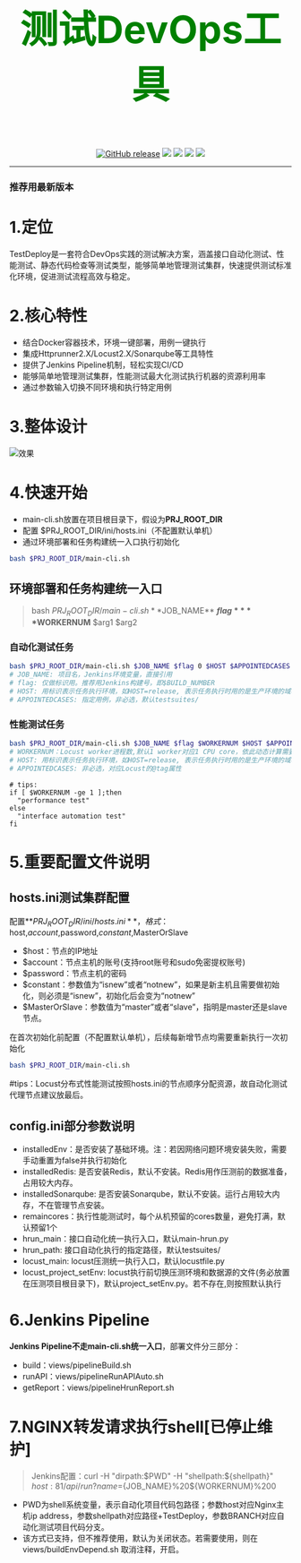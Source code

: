 <h3 align="center"><p style="color: green;font-weight: bold; font-size: 68px;">测试DevOps工具</p></h3>
<p align="center">
  <a href="https://github.com/qtracer/TestDeploy/releases"><img src="https://img.shields.io/github/v/release/qtracer/TestDeploy" alt="GitHub release"></a>
  <a href="https://www.linux.org/"><img src="https://img.shields.io/badge/Language-Bash | Python3-blue.svg"></a>
  <a href="https://github.com/qtracer/TestDeploy"><img src="https://img.shields.io/badge/System-Centos 7 | Ubuntu 18/20-red.svg"></a>
  <a href="https://github.com/qtracer/TestDeploy"><img src="https://img.shields.io/badge/Privileges-root | sudo-green.svg"></a>
  <a href="https://blog.csdn.net/qq_24601279/article/details/122942046"><img src="https://img.shields.io/badge/Desc-CSDN-green.svg"></a>
  
<!--   <a href="https://github.com/qtracer/TestDeploy"><img src="https://img.shields.io/github/stars/qtracer/TestDeploy?color=%23D0A20D&style=flat-square" alt="Stars"></a>
  <a href="https://github.com/qtracer/TestDeploy"><img src="https://img.shields.io/github/forks/qtracer/TestDeploy?color=%230ACB84&style=flat-square" alt="Forks"></a> -->
</p>
<hr />

### 推荐用最新版本

# 1.定位
TestDeploy是一套符合DevOps实践的测试解决方案，涵盖接口自动化测试、性能测试、静态代码检查等测试类型，能够简单地管理测试集群，快速提供测试标准化环境，促进测试流程高效与稳定。

# 2.核心特性
* 结合Docker容器技术，环境一键部署，用例一键执行
* 集成Httprunner2.X/Locust2.X/Sonarqube等工具特性
* 提供了Jenkins Pipeline机制，轻松实现CI/CD
* 能够简单地管理测试集群，性能测试最大化测试执行机器的资源利用率
* 通过参数输入切换不同环境和执行特定用例
  
# 3.整体设计
![效果](https://github.com/qtracer/TestDeploy/blob/main/data/global%20design.png)

# 4.快速开始
* main-cli.sh放置在项目根目录下，假设为**PRJ_ROOT_DIR**
* 配置 $PRJ_ROOT_DIR/ini/hosts.ini（不配置默认单机）
* 通过环境部署和任务构建统一入口执行初始化
```Bash 
bash $PRJ_ROOT_DIR/main-cli.sh
```

## 环境部署和任务构建统一入口
> bash $PRJ_ROOT_DIR/main-cli.sh **$JOB_NAME** **$flag** **$WORKERNUM** $arg1 $arg2

### 自动化测试任务
```Bash 
bash $PRJ_ROOT_DIR/main-cli.sh $JOB_NAME $flag 0 $HOST $APPOINTEDCASES
# JOB_NAME: 项目名，Jenkins环境变量，直接引用
# flag: 仅做标识用。推荐用Jenkins构建号，即$BUILD_NUMBER
# HOST: 用标识表示任务执行环境，如HOST=release, 表示任务执行时用的是生产环境的域名
# APPOINTEDCASES: 指定用例，非必选，默认testsuites/
```

### 性能测试任务
```Bash 
bash $PRJ_ROOT_DIR/main-cli.sh $JOB_NAME $flag $WORKERNUM $HOST $APPOINTEDCASES
# WORKERNUM：Locust worker进程数,默认1 worker对应1 CPU core，依此动态计算需要多少主机节点的支持。另，1 worker约可支持1000虚拟用户
# HOST: 用标识表示任务执行环境，如HOST=release, 表示任务执行时用的是生产环境的域名
# APPOINTEDCASES: 非必选，对应Locust的@tag属性
```
```
# tips:
if [ $WORKERNUM -ge 1 ];then
  "performance test"
else
  "interface automation test"
fi
```

# 5.重要配置文件说明
## hosts.ini测试集群配置
配置**$PRJ_ROOT_DIR/ini/hosts.ini**，格式：$host,$account,$password,$constant,$MasterOrSlave

* $host：节点的IP地址
* $account：节点主机的账号(支持root账号和sudo免密提权账号)
* $password：节点主机的密码
* $constant：参数值为“isnew”或者“notnew”，如果是新主机且需要做初始化，则必须是“isnew”，初始化后会变为“notnew”
* $MasterOrSlave：参数值为“master”或者“slave”，指明是master还是slave节点。

在首次初始化前配置（不配置默认单机），后续每新增节点均需要重新执行一次初始化
```Bash
bash $PRJ_ROOT_DIR/main-cli.sh
```
#tips：Locust分布式性能测试按照hosts.ini的节点顺序分配资源，故自动化测试代理节点建议放最后。

## config.ini部分参数说明
* installedEnv：是否安装了基础环境。注：若因网络问题环境安装失败，需要手动重置为false并执行初始化
* installedRedis: 是否安装Redis，默认不安装。Redis用作压测前的数据准备，占用较大内存。
* installedSonarqube: 是否安装Sonarqube，默认不安装。运行占用较大内存，不在管理节点安装。
* remaincores：执行性能测试时，每个从机预留的cores数量，避免打满，默认预留1个
* hrun_main：接口自动化统一执行入口，默认main-hrun.py
* hrun_path: 接口自动化执行的指定路径，默认testsuites/
* locust_main: locust压测统一执行入口，默认locustfile.py
* locust_project_setEnv: locust执行前切换压测环境和数据源的文件(务必放置在压测项目根目录下)，默认project_setEnv.py。若不存在,则按照默认执行

# 6.Jenkins Pipeline
**Jenkins Pipeline不走main-cli.sh统一入口**，部署文件分三部分：
* build：views/pipelineBuild.sh
* runAPI：views/pipelineRunAPIAuto.sh
* getReport：views/pipelineHrunReport.sh

# 7.NGINX转发请求执行shell[已停止维护]
> Jenkins配置：curl -H "dirpath:$PWD" -H "shellpath:${shellpath}" ${host}:81/api/run?name=${JOB_NAME}%20${WORKERNUM}%200
* PWD为shell系统变量，表示自动化项目代码包路径；参数host对应Nginx主机ip address，参数shellpath对应路径+TestDeploy，参数BRANCH对应自动化测试项目代码分支。
* 该方式已支持，但不推荐使用，默认为关闭状态。若需要使用，则在views/buildEnvDepend.sh 取消注释，开启。
